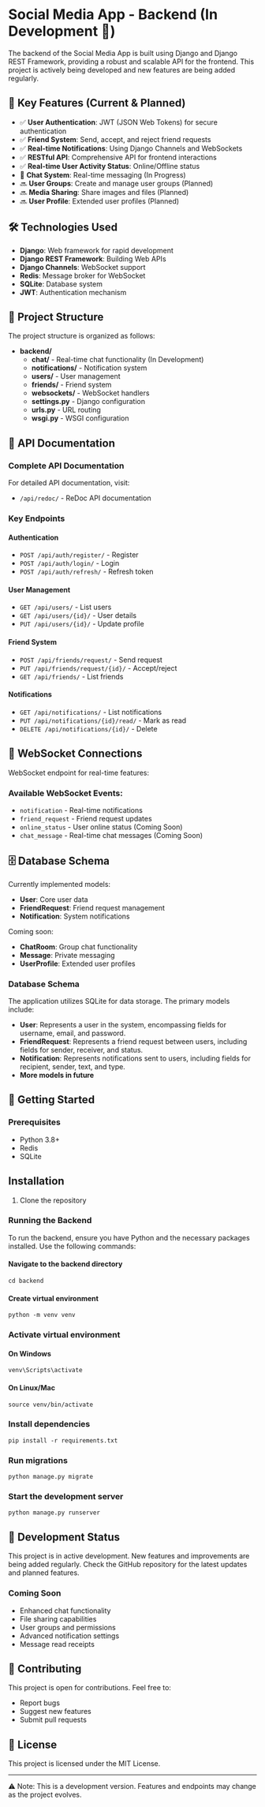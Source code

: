 # Social Media App - Backend (In Development 🚧)

The backend of the Social Media App is built using Django and Django REST Framework, providing a robust and scalable API for the frontend. This project is actively being developed and new features are being added regularly.

## 🌟 Key Features (Current & Planned)

- ✅ **User Authentication**: JWT (JSON Web Tokens) for secure authentication
- ✅ **Friend System**: Send, accept, and reject friend requests
- ✅ **Real-time Notifications**: Using Django Channels and WebSockets
- ✅ **RESTful API**: Comprehensive API for frontend interactions
- ✅ **Real-time User Activity Status**: Online/Offline status 
- 🚧 **Chat System**: Real-time messaging (In Progress)
- 🔜 **User Groups**: Create and manage user groups (Planned)
- 🔜 **Media Sharing**: Share images and files (Planned)
- 🔜 **User Profile**: Extended user profiles (Planned)

## 🛠 Technologies Used

- **Django**: Web framework for rapid development
- **Django REST Framework**: Building Web APIs
- **Django Channels**: WebSocket support
- **Redis**: Message broker for WebSocket
- **SQLite**: Database system
- **JWT**: Authentication mechanism

## 📁 Project Structure

The project structure is organized as follows:

- **backend/**
  - **chat/**                  - Real-time chat functionality (In Development)
  - **notifications/**         - Notification system
  - **users/**                 - User management
  - **friends/**               - Friend system
  - **websockets/**            - WebSocket handlers
  - **settings.py**            - Django configuration
  - **urls.py**                - URL routing
  - **wsgi.py**                - WSGI configuration

## 🔌 API Documentation

### Complete API Documentation
For detailed API documentation, visit:
- `/api/redoc/` - ReDoc API documentation

### Key Endpoints

#### Authentication
- `POST /api/auth/register/` - Register
- `POST /api/auth/login/` - Login
- `POST /api/auth/refresh/` - Refresh token

#### User Management
- `GET /api/users/` - List users
- `GET /api/users/{id}/` - User details
- `PUT /api/users/{id}/` - Update profile

#### Friend System
- `POST /api/friends/request/` - Send request
- `PUT /api/friends/request/{id}/` - Accept/reject
- `GET /api/friends/` - List friends

#### Notifications
- `GET /api/notifications/` - List notifications
- `PUT /api/notifications/{id}/read/` - Mark as read
- `DELETE /api/notifications/{id}/` - Delete

## 🔌 WebSocket Connections

WebSocket endpoint for real-time features:


### Available WebSocket Events:
- `notification` - Real-time notifications
- `friend_request` - Friend request updates
- `online_status` - User online status (Coming Soon)
- `chat_message` - Real-time chat messages (Coming Soon)

## 🗄️ Database Schema

Currently implemented models:
- **User**: Core user data
- **FriendRequest**: Friend request management
- **Notification**: System notifications

Coming soon:
- **ChatRoom**: Group chat functionality
- **Message**: Private messaging
- **UserProfile**: Extended user profiles


### Database Schema
The application utilizes SQLite for data storage. The primary models include:

- **User**: Represents a user in the system, encompassing fields for username, email, and password.
- **FriendRequest**: Represents a friend request between users, including fields for sender, receiver, and status.
- **Notification**: Represents notifications sent to users, including fields for recipient, sender, text, and type.
- **More models in future**

## 🚀 Getting Started

### Prerequisites
- Python 3.8+
- Redis
- SQLite

## Installation

1. Clone the repository

### Running the Backend

To run the backend, ensure you have Python and the necessary packages installed. Use the following commands:

#### Navigate to the backend directory

`cd backend`

#### Create virtual environment

`python -m venv venv`

### Activate virtual environment

#### On Windows
`venv\Scripts\activate`

#### On Linux/Mac
`source venv/bin/activate`

### Install dependencies

`pip install -r requirements.txt`

### Run migrations

`python manage.py migrate`

### Start the development server

`python manage.py runserver`


## 📝 Development Status

This project is in active development. New features and improvements are being added regularly. Check the GitHub repository for the latest updates and planned features.

### Coming Soon
- Enhanced chat functionality
- File sharing capabilities
- User groups and permissions
- Advanced notification settings
- Message read receipts

## 🤝 Contributing

This project is open for contributions. Feel free to:
- Report bugs
- Suggest new features
- Submit pull requests

## 📄 License

This project is licensed under the MIT License.

---
⚠️ Note: This is a development version. Features and endpoints may change as the project evolves.
